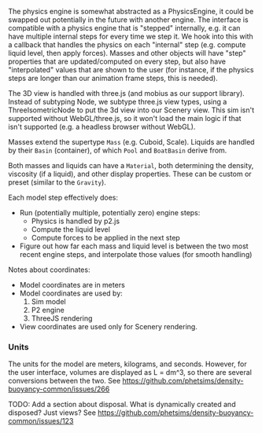 The physics engine is somewhat abstracted as a PhysicsEngine, it could be swapped out potentially in the future with
another engine. The interface is compatible with a physics engine that is "stepped" internally, e.g. it can have
multiple internal steps for every time we step it. We hook into this with a callback that handles the physics on each
"internal" step (e.g. compute liquid level, then apply forces). Masses and other objects will have "step" properties
that are updated/computed on every step, but also have "interpolated" values that are shown to the user (for instance,
if the physics steps are longer than our animation frame steps, this is needed).

The 3D view is handled with three.js (and mobius as our support library). Instead of subtyping Node, we subtype three.js
view types, using a ThreeIsometricNode to put the 3d view into our Scenery view. This sim isn't
supported without WebGL/three.js, so it won't load the main logic if that isn't supported (e.g. a headless browser
without WebGL).

Masses extend the supertype `Mass` (e.g. Cuboid, Scale). Liquids are handled by their `Basin` (container), of
which `Pool` and `BoatBasin` derive from.

Both masses and liquids can have a `Material`, both determining the density, viscosity (if a liquid), and other display
properties. These can be custom or preset (similar to the `Gravity`).

Each model step effectively does:

- Run (potentially multiple, potentially zero) engine steps:
  - Physics is handled by p2.js
  - Compute the liquid level
  - Compute forces to be applied in the next step
- Figure out how far each mass and liquid level is between the two most recent engine steps, and interpolate those
  values (for smooth handling)

Notes about coordinates:

- Model coordinates are in meters
- Model coordinates are used by:
  1. Sim model
  2. P2 engine
  3. ThreeJS rendering
- View coordinates are used only for Scenery rendering.

### Units
The units for the model are meters, kilograms, and seconds. However, for the user interface, volumes are displayed as L = dm^3,
so there are several conversions between the two. See https://github.com/phetsims/density-buoyancy-common/issues/266

TODO: Add a section about disposal. What is dynamically created and disposed? Just views? See https://github.com/phetsims/density-buoyancy-common/issues/123